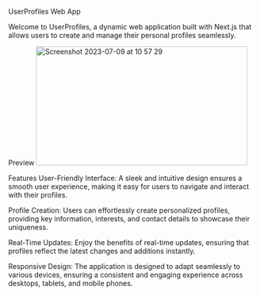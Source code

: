 UserProfiles Web App

Welcome to UserProfiles, a dynamic web application built with Next.js that allows users to create and manage their personal profiles seamlessly.

Preview
<img width="426" height="240" alt="Screenshot 2023-07-09 at 10 57 29" src="https://github.com/BruceWayneX/Web-Project-NextJs/blob/master/Untitled%20%E2%80%91%20Made%20with%20FlexClip.gif">


Features
User-Friendly Interface: A sleek and intuitive design ensures a smooth user experience, making it easy for users to navigate and interact with their profiles.

Profile Creation: Users can effortlessly create personalized profiles, providing key information, interests, and contact details to showcase their uniqueness.

Real-Time Updates: Enjoy the benefits of real-time updates, ensuring that profiles reflect the latest changes and additions instantly.

Responsive Design: The application is designed to adapt seamlessly to various devices, ensuring a consistent and engaging experience across desktops, tablets, and mobile phones.
